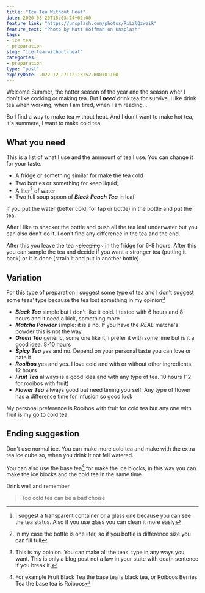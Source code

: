 ```yaml
---
title: "Ice Tea Without Heat"
date: 2020-08-20T15:03:24+02:00
feature_link: "https://unsplash.com/photos/RiLzlQzwzik"
feature_text: "Photo by Matt Hoffman on Unsplash"
tags:
- ice tea
- preparation
slug: "ice-tea-without-heat"
categories:
- preparation
type: "post"
expiryDate: 2022-12-27T12:13:52.000+01:00
---
```


Welcome Summer, the hotter season of the year and the season wher I don't like cocking or making tea.
But I ***need*** drink tea for survive. I like drink tea when working, when I am tired, when I am reading...

So I find a way to make tea without heat. And I don't want to make hot tea, it's summere, I want to make cold tea.

## What you need

This is a list of what I use and the ammount of tea I use. You can change it for your taste.

* A fridge or something similar for make the tea cold
* Two bottles or something for keep liquid[^1]
* A liter[^2] of water
* Two full soup spoon of ***Black Peach Tea*** in leaf

If you put the water (better cold, for tap or bottle) in the bottle and put the tea.

After I like to shacker the bottle and push all the tea leaf underwater but you can also don't do it. I don't find any difference in the tea and the end.

After this you leave the tea ~~~sleaping~~~ in the fridge for 6-8 hours. After this you can sample the tea and decide if you want a stronger tea (putting it back) or it is done (strain it and put in another bottle).

## Variation

For this type of preparation I suggest some type of tea and I don't suggest some teas' type because the tea lost something in my opinion[^3]

* ***Black Tea*** simple but I don't like it cold. I tested with 6 hours and 8 hours and it need a kick, something more
* ***Matcha Powder*** simple: it is a no. If you have the *REAL* matcha's powder this is not the way
* ***Green Tea*** generic, some one like it, i prefer it with some lime but is it a good idea. 8-10 hours
* ***Spicy Tea*** yes and no. Depend on your personal taste you can love or hate it
* ***Rooibos*** yes and yes. I love cold and with or without other ingredients. 12 hours
* ***Fruit Tea*** allways is a good idea and with any type of tea.  10 hours (12 for rooibos with fruit)
* ***Flower Tea*** allways good but need timing yourself. Any type of flower has a difference time for infusion so good luck

My personal preference is Rooibos with fruit for cold tea but any one with fruit is my go to cold tea.

## Ending suggestion

Don't use normal ice. You can make more cold tea and make with the extra tea ice cube so, when you drink it not fell watered.

You can also use the base tea[^4] for make the ice blocks, in this way you can make the ice blocks and the cold tea in the same time.

Drink well and remember

> Too cold tea can be a bad choise

[^1]: I suggest a transparent container or a glass one because you can see the tea status. Also if you use glass you can clean it more easly
[^2]: In my case the bottle is one liter, so if you bottle is difference size you can fill full
[^3]: This is my opinion. You can make all the teas' type in any ways you want. This is only a blog post not a law in your state with death sentence if you break it.
[^4]: For example Fruit Black Tea the base tea is black tea, or Roiboos Berries Tea the base tea is Roiboos

